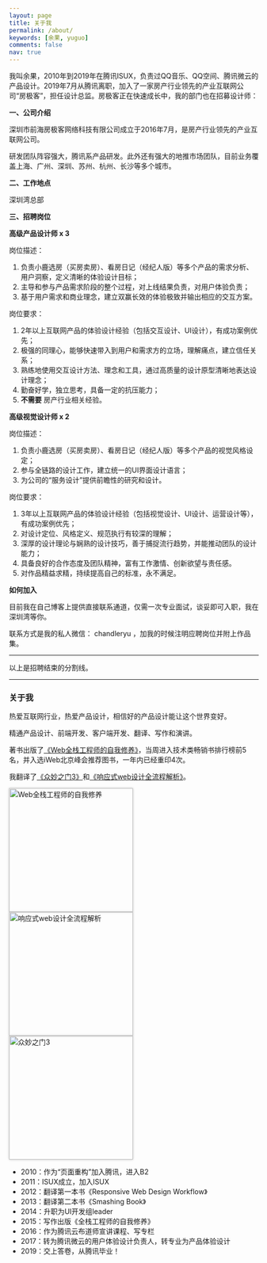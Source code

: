 ```yaml
---
layout: page
title: 关于我
permalink: /about/
keywords: [余果, yuguo]
comments: false
nav: true
---
```


<style>
.about-books {display: inline-block; margin-right:20px; }
.about-books img {height: 250px; box-shadow: 0 0px 4px #bbb}
</style>


我叫余果，2010年到2019年在腾讯ISUX，负责过QQ音乐、QQ空间、腾讯微云的产品设计。2019年7月从腾讯离职，加入了一家房产行业领先的产业互联网公司“房极客”，担任设计总监。房极客正在快速成长中，我的部门也在招募设计师：

**一、公司介绍**

深圳市前海房极客网络科技有限公司成立于2016年7月，是房产行业领先的产业互联网公司。

研发团队阵容强大，腾讯系产品研发。此外还有强大的地推市场团队，目前业务覆盖上海、广州、深圳、苏州、杭州、长沙等多个城市。

**二、工作地点**

深圳湾总部

**三、招聘岗位**

**高级产品设计师 x 3**

岗位描述：

1. 负责小鹿选房（买房卖房）、看房日记（经纪人版）等多个产品的需求分析、用户洞察，定义清晰的体验设计目标；
2. 主导和参与产品需求阶段的整个过程，对上线结果负责，对用户体验负责；
3. 基于用户需求和商业理念，建立双赢长效的体验极致并输出相应的交互方案。

岗位要求：

1. 2年以上互联网产品的体验设计经验（包括交互设计、UI设计），有成功案例优先；
2. 极强的同理心，能够快速带入到用户和需求方的立场，理解痛点，建立信任关系；
3. 熟练地使用交互设计方法、理念和工具，通过高质量的设计原型清晰地表达设计理念；
4. 勤奋好学，独立思考，具备一定的抗压能力；
5. **不需要** 房产行业相关经验。

**高级视觉设计师 x 2**

岗位描述：

1. 负责小鹿选房（买房卖房）、看房日记（经纪人版）等多个产品的视觉风格设定；
2. 参与全链路的设计工作，建立统一的UI界面设计语言；
3. 为公司的“服务设计”提供前瞻性的研究和设计。

岗位要求：

1. 3年以上互联网产品的体验设计经验（包括视觉设计、UI设计、运营设计等），有成功案例优先；
2. 对设计定位、风格定义、规范执行有较深的理解；
3. 深厚的设计理论与娴熟的设计技巧，善于捕捉流行趋势，并能推动团队的设计能力；
4. 具备良好的合作态度及团队精神，富有工作激情、创新欲望与责任感。
5. 对作品精益求精，持续提高自己的标准，永不满足。

**如何加入**

目前我在自己博客上提供直接联系通道，仅需一次专业面试，谈妥即可入职，我在深圳湾等你。

联系方式是我的私人微信： chandleryu ，加我的时候注明应聘岗位并附上作品集。

----

以上是招聘结束的分割线。

----

### 关于我

热爱互联网行业，热爱产品设计，相信好的产品设计能让这个世界变好。

精通产品设计、前端开发、客户端开发、翻译、写作和演讲。

著书出版了[《Web全栈工程师的自我修养》](http://search.jd.com/Search?keyword=web%E5%85%A8%E6%A0%88%E5%B7%A5%E7%A8%8B%E5%B8%88%E7%9A%84%E8%87%AA%E6%88%91%E4%BF%AE%E5%85%BB&enc=utf-8)，当周进入技术类畅销书排行榜前5名，并入选iWeb北京峰会推荐图书，一年内已经重印4次。

我翻译了[《众妙之门3》](/weblog/isux-and-smashing-book/)和[《响应式web设计全流程解析》](/weblog/designers-should-learn-code/)。

<a href="http://search.jd.com/Search?keyword=web%E5%85%A8%E6%A0%88%E5%B7%A5%E7%A8%8B%E5%B8%88%E7%9A%84%E8%87%AA%E6%88%91%E4%BF%AE%E5%85%BB&enc=utf-8" title="Web全栈工程师的自我修养" class="about-books">
	<img src="https://yuguous-10027517.cos.ap-shanghai.myqcloud.com/common/full-stack-engineer-thumb.jpg" alt="Web全栈工程师的自我修养">
</a>
<a href="/weblog/designers-should-learn-code/" title="响应式web设计全流程解析" class="about-books">
	<img src="https://yuguous-10027517.cos.ap-shanghai.myqcloud.com/common/responsive.jpg" alt="响应式web设计全流程解析">
</a>
<a href="/weblog/isux-and-smashing-book/" title="众妙之门3" class="about-books">
	<img src="https://yuguous-10027517.cos.ap-shanghai.myqcloud.com/common/smashing-book.png" alt="众妙之门3">
</a>

- 2010：作为“页面重构”加入腾讯，进入B2
- 2011：ISUX成立，加入ISUX
- 2012：翻译第一本书《Responsive Web Design Workflow》
- 2013：翻译第二本书《Smashing Book》
- 2014：升职为UI开发组leader
- 2015：写作出版《全栈工程师的自我修养》
- 2016：作为腾讯云布道师宣讲课程、写专栏
- 2017：转为腾讯微云的用户体验设计负责人，转专业为产品体验设计
- 2019：交上答卷，从腾讯毕业！
